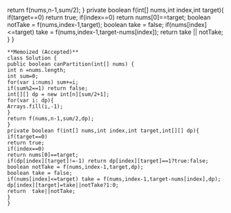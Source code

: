 return f(nums,n-1,sum/2);
}
private boolean f(int[] nums,int index,int target){
if(target==0)
return true;
if(index==0)
return nums[0]==target;
boolean notTake = f(nums,index-1,target);
boolean take = false;
if(nums[index]<=target) take = f(nums,index-1,target-nums[index]);
return take || notTake;
}
}
```
**Memoized (Accepted)**
class Solution {
public boolean canPartition(int[] nums) {
int n =nums.length;
int sum=0;
for(var i:nums) sum+=i;
if(sum%2==1) return false;
int[][] dp = new int[n][sum/2+1];
for(var i: dp){
Arrays.fill(i,-1);
}
return f(nums,n-1,sum/2,dp);
}
private boolean f(int[] nums,int index,int target,int[][] dp){
if(target==0)
return true;
if(index==0)
return nums[0]==target;
if(dp[index][target]!=-1) return dp[index][target]==1?true:false;
boolean notTake = f(nums,index-1,target,dp);
boolean take = false;
if(nums[index]<=target) take = f(nums,index-1,target-nums[index],dp);
dp[index][target]=take||notTake?1:0;
return  take||notTake;
}
}
​